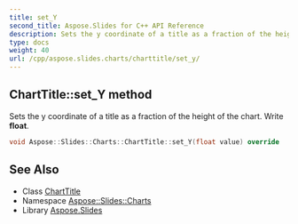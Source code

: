 ```yaml
---
title: set_Y
second_title: Aspose.Slides for C++ API Reference
description: Sets the y coordinate of a title as a fraction of the height of the chart. Write float.
type: docs
weight: 40
url: /cpp/aspose.slides.charts/charttitle/set_y/
---
```

## ChartTitle::set_Y method


Sets the y coordinate of a title as a fraction of the height of the chart. Write **float**.

```cpp
void Aspose::Slides::Charts::ChartTitle::set_Y(float value) override
```

## See Also

* Class [ChartTitle](../)
* Namespace [Aspose::Slides::Charts](../../)
* Library [Aspose.Slides](../../../)
